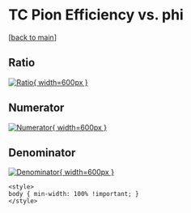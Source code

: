 # TC Pion Efficiency vs. phi

[[back to main](./)]



## Ratio

[![Ratio](../mtv/var/TC_211_eff_phi.png){ width=600px }](../mtv/var/TC_211_eff_phi.pdf)

## Numerator

[![Numerator](../mtv/num/TC_211_eff_phi_num0.png){ width=600px }](../mtv/num/TC_211_eff_phi_num0.pdf)

## Denominator

[![Denominator](../mtv/den/TC_211_eff_phi_den.png){ width=600px }](../mtv/den/TC_211_eff_phi_den.pdf)


``` {=html}
<style>
body { min-width: 100% !important; }
</style>
```

